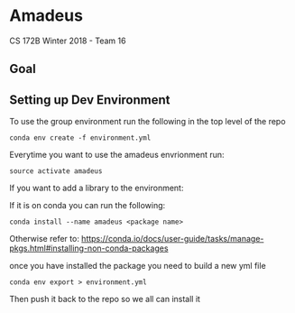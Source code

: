 # Amadeus
CS 172B Winter 2018 - Team 16

## Goal


## Setting up Dev Environment

To use the group environment run the following in the top level of the repo

	conda env create -f environment.yml


Everytime you want to use the amadeus envrionment run:

	source activate amadeus

If you want to add a library to the environment:

If it is on conda you can run the following:
	
	conda install --name amadeus <package name>

Otherwise refer to: https://conda.io/docs/user-guide/tasks/manage-pkgs.html#installing-non-conda-packages

once you have installed the package you need to build a new yml file

	conda env export > environment.yml

Then push it back to the repo so we all can install it


